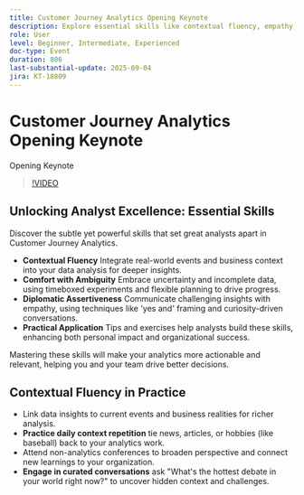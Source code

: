 ```yaml
---
title: Customer Journey Analytics Opening Keynote
description: Explore essential skills like contextual fluency, empathy, and storytelling to elevate your impact with Adobe Customer Journey Analytics.
role: User
level: Beginner, Intermediate, Experienced
doc-type: Event
duration: 806
last-substantial-update: 2025-09-04
jira: KT-18809
---
```


# Customer Journey Analytics Opening Keynote

Opening Keynote

>[!VIDEO](https://video.tv.adobe.com/v/3471108/?learn=on&enablevpops)

## Unlocking Analyst Excellence: Essential Skills

Discover the subtle yet powerful skills that set great analysts apart in Customer Journey Analytics.

* **Contextual Fluency** Integrate real-world events and business context into your data analysis for deeper insights.
* **Comfort with Ambiguity** Embrace uncertainty and incomplete data, using timeboxed experiments and flexible planning to drive progress.
* **Diplomatic Assertiveness** Communicate challenging insights with empathy, using techniques like 'yes and' framing and curiosity-driven conversations.
* **Practical Application** Tips and exercises help analysts build these skills, enhancing both personal impact and organizational success.

Mastering these skills will make your analytics more actionable and relevant, helping you and your team drive better decisions.

## Contextual Fluency in Practice

* Link data insights to current events and business realities for richer analysis.
* **Practice daily context repetition** tie news, articles, or hobbies (like baseball) back to your analytics work.
* Attend non-analytics conferences to broaden perspective and connect new learnings to your organization.
* **Engage in curated conversations** ask "What's the hottest debate in your world right now?" to uncover hidden context and challenges.